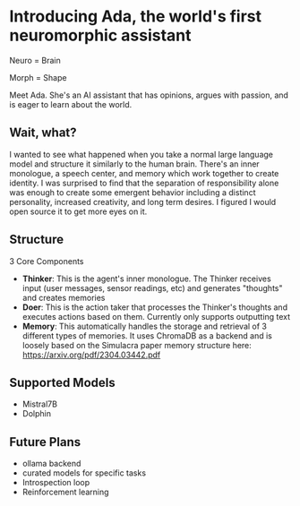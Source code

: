 # Introducing Ada, the world's first neuromorphic assistant

Neuro = Brain

Morph = Shape

Meet Ada. She's an AI assistant that has opinions, argues with passion, and is eager to learn about the world.

## Wait, what?
I wanted to see what happened when you take a normal large language model and structure it similarly to the human brain. 
There's an inner monologue, a speech center, and memory which work together to create identity. I was surprised to find that
the separation of responsibility alone was enough to create some emergent behavior including a distinct personality, increased 
creativity, and long term desires. I figured I would open source it to get more eyes on it.

## Structure
3 Core Components
- **Thinker**: This is the agent's inner monologue. The Thinker receives input (user messages, sensor readings, etc) and generates "thoughts" and creates memories
- **Doer**: This is the action taker that processes the Thinker's thoughts and executes actions based on them. Currently only supports outputting text
- **Memory**: This automatically handles the storage and retrieval of 3 different types of memories. It uses ChromaDB as a backend and is loosely based on the Simulacra paper memory structure here: https://arxiv.org/pdf/2304.03442.pdf

## Supported Models
- Mistral7B
- Dolphin

## Future Plans
- ollama backend
- curated models for specific tasks
- Introspection loop
- Reinforcement learning